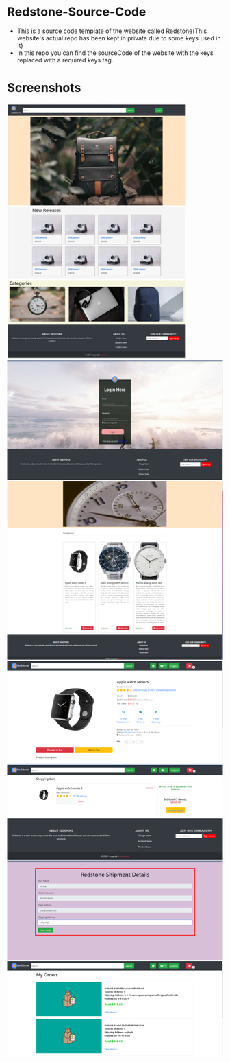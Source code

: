 # Redstone-Source-Code
* This is a source code template of the website called Redstone(This website's actual repo has been kept in private due to some keys used in it)
* In this repo you can find the sourceCode of the website with the keys replaced with a required keys tag.



# Screenshots

<img src="Picture1.png"/>
<img src="Picture2.png"/>
<img src="Picture3.png"/>
<img src="Picture4.png"/>
<img src="Picture5.png"/>
<img src="Picture6.png"/>
<img src="Picture7.png"/>
